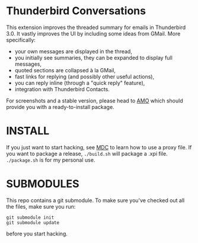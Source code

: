 Thunderbird Conversations
=========================

This extension improves the threaded summary for emails in Thunderbird 3.0. It
vastly improves the UI by including some ideas from GMail. More specifically:

* your own messages are displayed in the thread,
* you initially see summaries, they can be expanded to display full messages,
* quoted sections are collapsed à la GMail,
* fast links for replying (and possibly other useful actions),
* you can reply inline (through a "quick reply" feature),
* integration with Thunderbird Contacts.

For screenshots and a stable version, please head to
[AMO](https://addons.mozilla.org/en-US/thunderbird/addon/54035) which should
provide you with a ready-to-install package.

INSTALL
=======

If you just want to start hacking, see
[MDC](https://developer.mozilla.org/en/Setting_up_extension_development_environment)
to learn how to use a proxy file. If you want to package a release, `./build.sh`
will package a .xpi file. `./package.sh` is for my personal use.

SUBMODULES
==========

This repo contains a git submodule. To make sure you've checked out all the
files, make sure you run:

    git submodule init
    git submodule update

before you start hacking.
